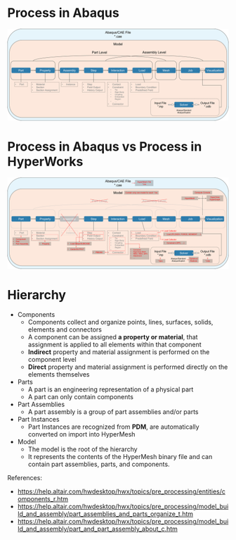 # Process in Abaqus
![Alt text](../img/process-abaqus.png "Process in Abaqus")

# Process in Abaqus vs Process in HyperWorks
![Alt text](../img/process-abaqus-vs-hyperworks.png "Process in Abaqus vs Process in HyperWorks")

# Hierarchy
- Components
  - Components collect and organize points, lines, surfaces, solids, elements and connectors
  - A component can be assigned **a property or material**, that assignment is applied to all elements within that component
  - **Indirect** property and material assignment is performed on the component level
  - **Direct** property and material assignment is performed directly on the elements themselves
- Parts
  - A part is an engineering representation of a physical part
  - A part can only contain components
- Part Assemblies
  - A part assembly is a group of part assemblies and/or parts
- Part Instances
  - Part Instances are recognized from **PDM**, are automatically converted on import into HyperMesh
- Model
  - The model is the root of the hierarchy
  - It represents the contents of the HyperMesh binary file and can contain part assemblies, parts, and components.

References:
  - https://help.altair.com/hwdesktop/hwx/topics/pre_processing/entities/components_r.htm
  - https://help.altair.com/hwdesktop/hwx/topics/pre_processing/model_build_and_assembly/part_assemblies_and_parts_organize_t.htm
  - https://help.altair.com/hwdesktop/hwx/topics/pre_processing/model_build_and_assembly/part_and_part_assembly_about_c.htm